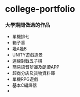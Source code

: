 # college-portfolio
### 大學期間做過的作品
* 單機排七
* 箱子番
* 幾A幾B
* UNITY遊戲造景
* 連線對戰五子棋
* 簡易語音辨識及朗讀APP
* 超商分店及貨物資料庫
* 單機RPG遊戲
* 基本C編譯器
* 
